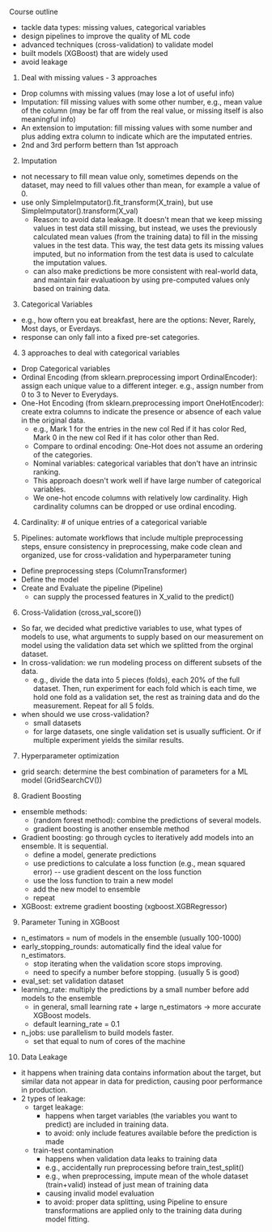 Course outline
- tackle data types: missing values, categorical variables
- design pipelines to improve the quality of ML code
- advanced techniques (cross-validation) to validate model
- built models (XGBoost) that are widely used 
- avoid leakage

1. Deal with missing values - 3 approaches
- Drop columns with missing values (may lose a lot of useful info)
- Imputation: fill missing values with some other number, e.g., mean value of the column (may be far off from the real value, or missing itself is also meaningful info)
- An extension to imputation: fill missing values with some number and plus adding extra column to indicate which are the imputated entries.
- 2nd and 3rd perform bettern than 1st approach

2. Imputation
- not necessary to fill mean value only, sometimes depends on the dataset, may need to fill values other than mean, for example a value of 0. 
- use only SimpleImputator().fit_transform(X_train), but use SimpleImputator().transform(X_val)
    - Reason: to avoid data leakage. It doesn't mean that we keep missing values in test data still missing, but instead, we uses the previously calculated mean values (from the training data) to fill in the missing values in the test data. This way, the test data gets its missing values imputed, but no information from the test data is used to calculate the imputation values.
    - can also make predictions be more consistent with real-world data, and maintain fair evaluatioon by using pre-computed values only based on training data. 

3. Categorical Variables
- e.g., how oftern you eat breakfast, here are the options: Never, Rarely, Most days, or Everdays. 
- response can only fall into a fixed pre-set categories.

4. 3 approaches to deal with categorical variables
- Drop Categorical variables
- Ordinal Encoding (from sklearn.preprocessing import OrdinalEncoder): assign each unique value to a different integer. e.g., assign number from 0 to 3 to Never to Everydays.
- One-Hot Encoding (from sklearn.preprocessing import OneHotEncoder): create extra columns to indicate the presence or absence of each value in the original data. 
    - e.g., Mark 1 for the entries in the new col Red if it has color Red, Mark 0 in the new col Red if it has color other than Red.
    - Compare to ordinal encoding: One-Hot does not assume an ordering of the categories. 
    - Nominal variables: categorical variables that don't have an intrinsic ranking.
    - This approach doesn't work well if have large number of categorical variables.
    - We one-hot encode columns with relatively low cardinality. High cardinality columns can be dropped or use ordinal encoding. 

4. Cardinality: # of unique entries of a categorical variable

5. Pipelines: automate workflows that include multiple preprocessing steps, ensure consistency in preprocessing, make code clean and organized, use for cross-validation and hyperparameter tuning
- Define preprocessing steps (ColumnTransformer)
- Define the model 
- Create and Evaluate the pipeline (Pipeline)
    - can supply the processed features in X_valid to the predict() 

6. Cross-Validation (cross_val_score())
- So far, we decided what predictive variables to use, what types of models to use, what arguments to supply based on our measurement on model using the validation data set which we splitted from the orginal dataset. 
- In cross-validation: we run modeling process on different subsets of the data. 
    - e.g., divide the data into 5 pieces (folds), each 20% of the full dataset. Then, run experiment for each fold which is each time, we hold one fold as a validation set, the rest as training data and do the measurement. Repeat for all 5 folds. 
- when should we use cross-validation?
    - small datasets
    - for large datasets, one single validation set is usually sufficient. Or if multiple experiment yields the similar results. 

7. Hyperparameter optimization
- grid search: determine the best combination of parameters for a ML model (GridSearchCV())

8. Gradient Boosting
- ensemble methods:
    - (random forest method): combine the predictions of several models. 
    - gradient boosting is another ensemble method
- Gradient boosting: go through cycles to iteratively add models into an ensemble. It is sequential.
    - define a model, generate predictions
    - use predictions to calculate a loss function (e.g., mean squared error) -- use gradient descent on the loss function
    - use the loss function to train a new model
    - add the new model to ensemble
    - repeat 
- XGBoost: extreme gradient boosting (xgboost.XGBRegressor)

9. Parameter Tuning in XGBoost
- n_estimators = num of models in the ensemble (usually 100-1000)
- early_stopping_rounds: automatically find the ideal value for n_estimators.
    - stop iterating when the validation score stops improving. 
    - need to specify a number before stopping. (usually 5 is good)
- eval_set: set validation dataset
- learning_rate: multiply the predictions by a small number before add models to the ensemble
    - in general, small learning rate + large n_estimators -> more accurate XGBoost models.
    - default learning_rate = 0.1
- n_jobs: use parallelism to build models faster.
    - set that equal to num of cores of the machine

10. Data Leakage
- it happens when training data contains information about the target, but similar data not appear in data 
for prediction, causing poor performance in production.
- 2 types of leakage:
    - target leakage:
        - happens when target variables (the variables you want to predict) are included in training data.
        - to avoid: only include features available before the prediction is made
    - train-test contamination
        - happens when validation data leaks to training data 
        - e.g., accidentally run preprocessing before train_test_split()
        - e.g., when preprocessing, impute mean of the whole dataset (train+valid) instead of just mean of training data
        - causing invalid model evaluation
        - to avoid: proper data splitting, using Pipeline to ensure transformations are applied only to the training data during model fitting.
        
